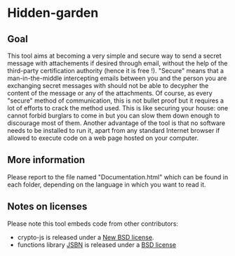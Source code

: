# Hidden-garden

## Goal
This tool aims at becoming a very simple and secure way to send a secret message with attachements if desired through email, without the help of the third-party certification authority (hence it is free !). "Secure" means that a man-in-the-middle intercepting emails between you and the person you are exchanging secret messages with should not be able to decypher the content of the message or any of the attachments. Of course, as every "secure" method of communication, this is not bullet proof but it requires a lot of efforts to crack the method used. This is like securing your house: one cannot forbid burglars to come in but you can slow them down enough to discourage most of them.
Another advantage of the tool is that no software needs to be installed to run it, apart from any standard Internet browser if allowed to execute code on a web page hosted on your computer.

## More information
Please report to the file named "Documentation.html" which can be found in each folder, depending on the language in which you want to read it.

## Notes on licenses
Please note this tool embeds code from other contributors:
* crypto-js is released under a [New BSD license](http://opensource.org/licenses/BSD-3-Clause).
* functions library [JSBN](www-cs-students.stanford.edu/~tjw/jsbn/) is released under a [BSD license](http://www-cs-students.stanford.edu/~tjw/jsbn/LICENSE)
